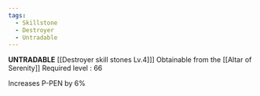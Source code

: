 ```yaml
---
tags:
  - Skillstone
  - Destroyer
  - Untradable
---
```

**UNTRADABLE**
[[Destroyer skill stones Lv.4]]]
Obtainable from the [[Altar of Serenity]]
Required level : 66

Increases P-PEN by 6%